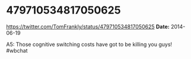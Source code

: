 # 479710534817050625
https://twitter.com/TomFrankly/status/479710534817050625
**Date:** 2014-06-19

A5: Those cognitive switching costs have got to be killing you guys! #wbchat
